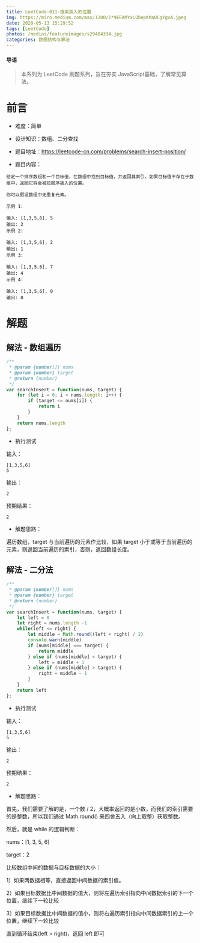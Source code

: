 ```yaml
---
title: LeetCode-011-搜索插入的位置
img: https://miro.medium.com/max/1200/1*9EEAMYxLObepKMaOCgYgvA.jpeg
date: 2020-05-13 15:29:52
tags: [LeetCode]
photos: /medias/featureimages/s29484334.jpg
categories: 数据结构与算法
---
```


#### 导语
> 本系列为 LeetCode 刷题系列，旨在夯实 JavaScript基础，了解常见算法。 

<!--more-->

# 前言

* 难度：简单

* 设计知识：数组、二分查找

* 题目地址：https://leetcode-cn.com/problems/search-insert-position/

* 题目内容：

```
给定一个排序数组和一个目标值，在数组中找到目标值，并返回其索引。如果目标值不存在于数组中，返回它将会被按顺序插入的位置。

你可以假设数组中无重复元素。

示例 1:

输入: [1,3,5,6], 5
输出: 2
示例 2:

输入: [1,3,5,6], 2
输出: 1
示例 3:

输入: [1,3,5,6], 7
输出: 4
示例 4:

输入: [1,3,5,6], 0
输出: 0
```

# 解题

## 解法 - 数组遍历

```javascript
/**
 * @param {number[]} nums
 * @param {number} target
 * @return {number}
 */
var searchInsert = function(nums, target) {
    for (let i = 0; i < nums.length; i++) {
        if (target <= nums[i]) {
            return i
        }
    }
    return nums.length
};
```

* 执行测试

输入：

```
[1,3,5,6]
5
```

输出：

```
2
```

预期结果：

```
2
```

* 解题思路：

遍历数组，target 与当前遍历的元素作比较，如果 target 小于或等于当前遍历的元素，则返回当前遍历的索引，否则，返回数组长度。

## 解法 - 二分法

```javascript
/**
 * @param {number[]} nums
 * @param {number} target
 * @return {number}
 */
var searchInsert = function(nums, target) {
    let left = 0
    let right = nums.length -1
    while(left <= right) {
        let middle = Math.round((left + right) / 2)
        console.warn(middle)
        if (nums[middle] === target) {
            return middle
        } else if (nums[middle] < target) {
            left = middle + 1
        } else if (nums[middle] > target) {
            right = middle - 1
        }
    }
    return left
};
```

* 执行测试

输入：

```
[1,3,5,6]
5
```

输出：

```
2
```

预期结果：

```
2
```

* 解题思路：

首先，我们需要了解的是，一个数 / 2，大概率返回的是小数，而我们的索引需要的是整数，所以我们通过 Math.round() 来四舍五入（向上取整）获取整数。

然后，就是 while 的逻辑判断：

nums：[1, 3, 5, 6]

target：2

比较数组中间的数据与目标数据的大小：

1）如果两数据相等，直接返回中间数据的索引值。

2）如果目标数据比中间数据的值大，则将左遍历索引指向中间数据索引的下一个位置，继续下一轮比较

3）如果目标数据比中间数据的值小，则将右遍历索引指向中间数据索引的上一个位置，继续下一轮比较

直到循环结束(left > right)，返回 left 即可
